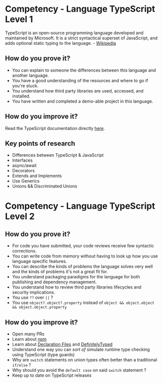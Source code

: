 # Competency - Language TypeScript Level 1
TypeScript is an open-source programming language developed and maintained by Microsoft. It is a strict syntactical superset of JavaScript, and adds optional static typing to the language. - [Wikipedia](https://en.wikipedia.org/wiki/TypeScript)

## How do you prove it?
* You can explain to someone the differences between this language and another language.
* You have a good understanding of the resources and where to go if you're stuck.
* You understand how third party libraries are used, accessed, and installed.
* You have written and completed a demo-able project in this language.

## How do you improve it?
Read the TypeScript documentation directly [here](https://www.typescriptlang.org/docs/home.html).

## Key points of research
* Differences between TypeScript & JavaScript
* Interfaces
* async/await
* Decorators
* Extends and Implements
* Use Generics
* Unions && Discriminated Unions

# Competency - Language TypeScript Level 2

## How do you prove it?
* For code you have submitted, your code reviews receive few syntactic corrections.
* You can write code from memory without having to look up how you use language specific features.
* You can describe the kinds of problems the language solves very well and the kinds of problems it's not a great fit for.
* You understand packaging paradigms for the language for both publishing and dependency management.
* You understand how to review third party libraries lifecycles and security implications.
* You use `??` over `||` ?
* You use `object?.object?.property` instead of `object && object.object && object.object.property`

## How do you improve it?
* Open many PRs
* Learn about [npm](https://www.npmjs.com/)
* Learn about [Declaration Files](https://www.typescriptlang.org/docs/handbook/declaration-files/introduction.html) and [DefinitelyTyped](http://definitelytyped.org/)
* Understand one way you can *sort of* simulate runtime type checking using TypeScript (type guards)
* Why are `switch` statements on union types often better than a traditional `if/else` ?
* Why should you avoid the `default case` on said `switch` statement ?
* Keep up to date on TypeScript releases